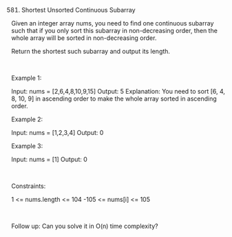 581. Shortest Unsorted Continuous Subarray

Given an integer array nums, you need to find one continuous subarray such that if you only sort this subarray in non-decreasing order, then the whole array will be sorted in non-decreasing order.

Return the shortest such subarray and output its length.

 

Example 1:

Input: nums = [2,6,4,8,10,9,15]
Output: 5
Explanation: You need to sort [6, 4, 8, 10, 9] in ascending order to make the whole array sorted in ascending order.


Example 2:

Input: nums = [1,2,3,4]
Output: 0


Example 3:

Input: nums = [1]
Output: 0


 

Constraints:

1 <= nums.length <= 104
-105 <= nums[i] <= 105

 

Follow up: Can you solve it in O(n) time complexity?